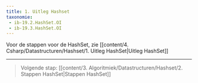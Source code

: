 ```yaml
---
title: 1. Uitleg Hashset
taxonomie:
 - ib-19.2.HashSet.OI
 - ib-19.3.HashSet.OI
---
```


Voor de stappen voor de HashSet, zie [[content/4. Csharp/Datastructuren/Hashset/1. Uitleg HashSet|Uitleg HashSet]]

---

> Volgende stap: [[content/3. Algoritmiek/Datastructuren/Hashset/2. Stappen HashSet|Stappen HashSet]]
